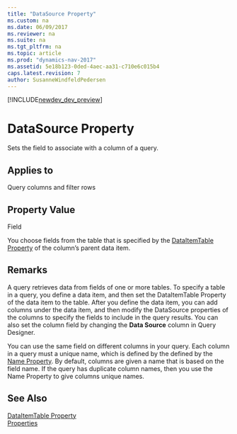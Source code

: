 ```yaml
---
title: "DataSource Property"
ms.custom: na
ms.date: 06/09/2017
ms.reviewer: na
ms.suite: na
ms.tgt_pltfrm: na
ms.topic: article
ms.prod: "dynamics-nav-2017"
ms.assetid: 5e18b123-0ded-4aec-aa31-c710e6c015b4
caps.latest.revision: 7
author: SusanneWindfeldPedersen
---
```


[!INCLUDE[newdev_dev_preview](../includes/newdev_dev_preview.md)]

# DataSource Property
Sets the field to associate with a column of a query.  
  
## Applies to  
 Query columns and filter rows  
  
## Property Value  
 Field  
  
 You choose fields from the table that is specified by the [DataItemTable Property](devenv-dataitemtable-property.md) of the column’s parent data item.  
  
## Remarks  
 A query retrieves data from fields of one or more tables. To specify a table in a query, you define a data item, and then set the DataItemTable Property of the data item to the table. After you define the data item, you can add columns under the data item, and then modify the DataSource properties of the columns to specify the fields to include in the query results. You can also set the column field by changing the **Data Source** column in Query Designer.  
  
 You can use the same field on different columns in your query. Each column in a query must a unique name, which is defined by the defined by the [Name Property](devenv-name-property.md). By default, columns are given a name that is based on the field name. If the query has duplicate column names, then you use the Name Property to give columns unique names.  

## See Also  
[DataItemTable Property](devenv-dataitemtable-property.md)  
[Properties](devenv-properties.md)
<!-- 
[Understanding Query Filters](Understanding-Query-Filters.md)  
--> 